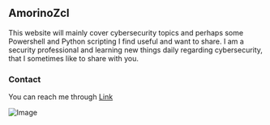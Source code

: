 ## AmorinoZcl

This website will mainly cover cybersecurity topics and perhaps some Powershell and Python scripting I find useful and want to share. I am a security professional and learning new things daily regarding cybersecurity, that I sometimes like to share with you.

### Contact

You can reach me through [Link](https://twitter.com/dyertfju)

![Image](https://i.imgur.com/ZMQKmg1.jpg)
